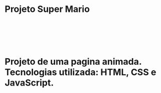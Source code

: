 <h1> Projeto Super Mario <h1>
<br>
<br>
<p> Projeto de uma pagina animada. Tecnologias utilizada: HTML, CSS e JavaScript.<p>
<br>
<img ="https://github.com/Willianpontes/Projeto-Super-Mario/blob/main/src/imagens/readmemario.png?raw=true">
